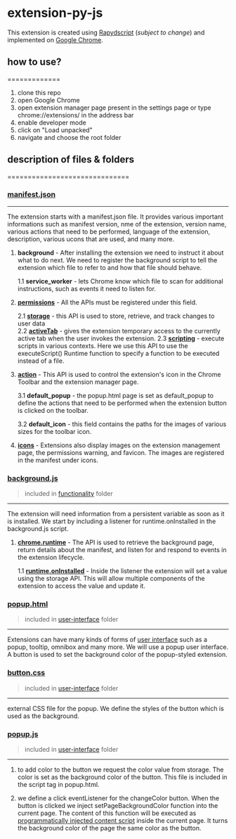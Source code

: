 # **extension-py-js**

This extension is created using [Rapydscript](https://openbase.com/js/rapydscript) (_subject to change_) and implemented on [Google Chrome](https://www.google.com/chrome/).

## **how to use?**

=============

1. clone this repo
2. open Google Chrome
3. open extension manager page present in the settings page or type chrome://extensions/ in the address bar
4. enable developer mode
5. click on "Load unpacked"
6. navigate and choose the root folder

## **description of files & folders**

==============================

### [manifest.json](https://github.com/TARP-Fake-News-Identification-Portal/extension-py-js/blob/main/manifest.json)

---

The extension starts with a manifest.json file. It provides various important informations such as manifest version, nme of the extension, version name, various actions that need to be performed, language of the extension, description, various ucons that are used, and many more.

1. **background** - After installing the extension we need to instruct it about what to do next. We need to register the background script to tell the extension which file to refer to and how that file should behave.

   1.1 **service_worker** - lets Chrome know which file to scan for additional instructions, such as events it need to listen for.

2. **[permissions](https://developer.chrome.com/docs/extensions/reference/permissions/)** - All the APIs must be registered under this field.

   2.1 **[storage](https://developer.chrome.com/docs/extensions/reference/storage/)** - this API is used to store, retrieve, and track changes to user data  
   2.2 **[activeTab](https://developer.chrome.com/docs/extensions/mv3/manifest/activeTab/)** - gives the extension temporary access to the currently active tab when the user invokes the extension.
   2.3 **[scripting](https://developer.chrome.com/docs/extensions/reference/scripting/)** - execute scripts in various contexts. Here we use this API to use the executeScript() Runtime function to specify a function to be executed instead of a file.

3. **[action](https://developer.chrome.com/docs/extensions/reference/action/)** - This API is used to control the extension's icon in the Chrome Toolbar and the extension manager page.

   3.1 **default_popup** - the popup.html page is set as default_popup to define the actions that need to be performed when the extension button is clicked on the toolbar.

   3.2 **default_icon** - this field contains the paths for the images of various sizes for the toolbar icon.

4. **[icons](https://developer.chrome.com/docs/extensions/mv3/user_interface/#icon_size)** - Extensions also display images on the extension management page, the permissions warning, and favicon. The images are registered in the manifest under icons.

### [background.js](https://github.com/TARP-Fake-News-Identification-Portal/extension-py-js/blob/main/background.js)

> included in [functionality](https://github.com/TARP-Fake-News-Identification-Portal/extension-py-js/tree/main/functionality) folder

---

The extension will need information from a persistent variable as soon as it is installed. We start by including a listener for runtime.onInstalled in the background.js script.

1. **[chrome.runtime](https://developer.chrome.com/docs/extensions/reference/runtime)** - The API is used to retrieve the background page, return details about the manifest, and listen for and respond to events in the extension lifecycle.

   1.1 **[runtime.onInstalled](https://developer.chrome.com/docs/extensions/reference/runtime#event-onInstalled)** - Inside the listener the extension will set a value using the storage API. This will allow multiple components of the extension to access the value and update it.

### [popup.html](https://github.com/TARP-Fake-News-Identification-Portal/extension-py-js/blob/main/user-interface/popup.html)

> included in [user-interface](https://github.com/TARP-Fake-News-Identification-Portal/extension-py-js/tree/main/user-interface) folder

---

Extensions can have many kinds of forms of [user interface](https://developer.chrome.com/docs/extensions/mv3/user_interface/) such as a popup, tooltip, omnibox and many more. We will use a popup user interface. A button is used to set the background color of the popup-styled extension.

### [button.css](https://github.com/TARP-Fake-News-Identification-Portal/extension-py-js/blob/main/user-interface/button.css)

> included in [user-interface](https://github.com/TARP-Fake-News-Identification-Portal/extension-py-js/tree/main/user-interface) folder

---

external CSS file for the popup. We define the styles of the button which is used as the background.

### [popup.js](https://github.com/TARP-Fake-News-Identification-Portal/extension-py-js/blob/main/user-interface/popup.js)

> included in [user-interface](https://github.com/TARP-Fake-News-Identification-Portal/extension-py-js/tree/main/user-interface) folder

---

1. to add color to the button we request the color value from storage. The color is set as the background color of the button. This file is included in the script tag in popup.html.

2. we define a click eventListener for the changeColor button. When the button is clicked we inject setPageBackgroundColor function into the current page. The content of this function will be executed as [programmatically injected content script](https://developer.chrome.com/docs/extensions/mv3/content_scripts/#programmatic) inside the current page. It turns the background color of the page the same color as the button.
